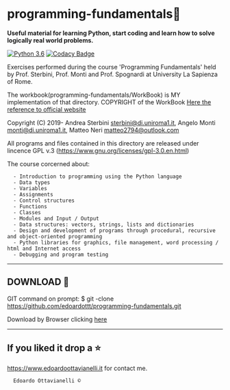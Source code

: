 # programming-fundamentals🧠

**Useful material for learning Python, start coding and learn how to solve logically real world problems.**

[![Python 3.6](https://img.shields.io/badge/python-3.6-blue.svg)](https://www.python.org/downloads/release/python-360/)
[![Codacy Badge](https://api.codacy.com/project/badge/Grade/f34580339dbb4cf7ab0daa85b6c98009)](https://www.codacy.com/manual/edoardottt/programming-fundamentals?utm_source=github.com&amp;utm_medium=referral&amp;utm_content=edoardottt/programming-fundamentals&amp;utm_campaign=Badge_Grade)

Exercises performed during the course 'Programming Fundamentals' held by Prof. Sterbini, Prof. Monti and Prof. Spognardi at  University La Sapienza of Rome.

The workbook(programming-fundamentals/WorkBook) is MY implementation of that directory.
COPYRIGHT of the WorkBook [Here the reference to official website](https://q2a.di.uniroma1.it/assets/eserciziario-python/script/)

Copyright (C) 2019- Andrea Sterbini <sterbini@di.uniroma1.it>, 
                    Angelo Monti <monti@di.uniroma1.it>, 
                    Matteo Neri <matteo2794@outlook.com>

All programs and files contained in this directory are released under lincence GPL v.3 
(https://www.gnu.org/licenses/gpl-3.0.en.html)

The course corcerned about:

      - Introduction to programming using the Python language
      - Data types
      - Variables
      - Assignments
      - Control structures
      - Functions
      - Classes
      - Modules and Input / Output
      - Data structures: vectors, strings, lists and dictionaries
      - Design and development of programs through procedural, recursive and object-oriented programming
      - Python libraries for graphics, file management, word processing / html and Internet access
      - Debugging and program testing

-------------------------------------------------
DOWNLOAD 📡
-------------------------------------------------

GIT command on prompt: $ git -clone https://github.com/edoardottt/programming-fundamentals.git

Download by Browser clicking [here](https://github.com/edoardottt/programming-fundamentals.git)

--------------------------
If you liked it drop a :star:
--------------------------

https://www.edoardoottavianelli.it for contact me.


      Edoardo Ottavianelli ©

